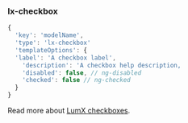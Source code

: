 ### lx-checkbox
```javascript
{
  'key': 'modelName',
  'type': 'lx-checkbox'
  'templateOptions': {
  'label': 'A checkbox label',
    'description': 'A checkbox help description,
    'disabled': false, // ng-disabled
    'checked': false // ng-checked
  }
}
```
Read more about [LumX checkboxes](http://ui.lumapps.com/css/checkboxes).
